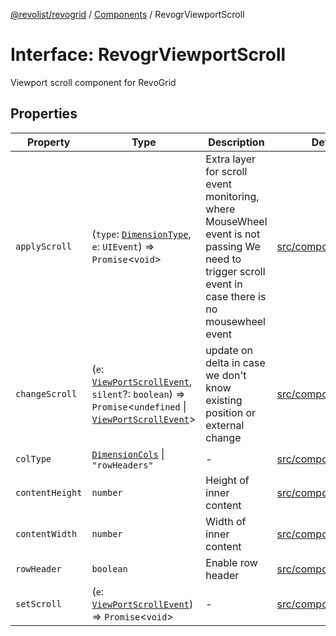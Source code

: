 [@revolist/revogrid](README.md) / [Components](Namespace.Components.md) / RevogrViewportScroll

# Interface: RevogrViewportScroll

Viewport scroll component for RevoGrid

## Properties

| Property | Type | Description | Defined in |
| ------ | ------ | ------ | ------ |
| `applyScroll` | (`type`: [`DimensionType`](TypeAlias.DimensionType.md), `e`: `UIEvent`) => `Promise`\<`void`\> | Extra layer for scroll event monitoring, where MouseWheel event is not passing We need to trigger scroll event in case there is no mousewheel event | [src/components.d.ts:707](https://github.com/revolist/revogrid/blob/78d14b7c443343ec06c8d385824462d784f2615f/src/components.d.ts#L707) |
| `changeScroll` | (`e`: [`ViewPortScrollEvent`](TypeAlias.ViewPortScrollEvent.md), `silent`?: `boolean`) => `Promise`\<`undefined` \| [`ViewPortScrollEvent`](TypeAlias.ViewPortScrollEvent.md)\> | update on delta in case we don't know existing position or external change | [src/components.d.ts:712](https://github.com/revolist/revogrid/blob/78d14b7c443343ec06c8d385824462d784f2615f/src/components.d.ts#L712) |
| `colType` | [`DimensionCols`](TypeAlias.DimensionCols.md) \| `"rowHeaders"` | - | [src/components.d.ts:713](https://github.com/revolist/revogrid/blob/78d14b7c443343ec06c8d385824462d784f2615f/src/components.d.ts#L713) |
| `contentHeight` | `number` | Height of inner content | [src/components.d.ts:717](https://github.com/revolist/revogrid/blob/78d14b7c443343ec06c8d385824462d784f2615f/src/components.d.ts#L717) |
| `contentWidth` | `number` | Width of inner content | [src/components.d.ts:721](https://github.com/revolist/revogrid/blob/78d14b7c443343ec06c8d385824462d784f2615f/src/components.d.ts#L721) |
| `rowHeader` | `boolean` | Enable row header | [src/components.d.ts:725](https://github.com/revolist/revogrid/blob/78d14b7c443343ec06c8d385824462d784f2615f/src/components.d.ts#L725) |
| `setScroll` | (`e`: [`ViewPortScrollEvent`](TypeAlias.ViewPortScrollEvent.md)) => `Promise`\<`void`\> | - | [src/components.d.ts:726](https://github.com/revolist/revogrid/blob/78d14b7c443343ec06c8d385824462d784f2615f/src/components.d.ts#L726) |
